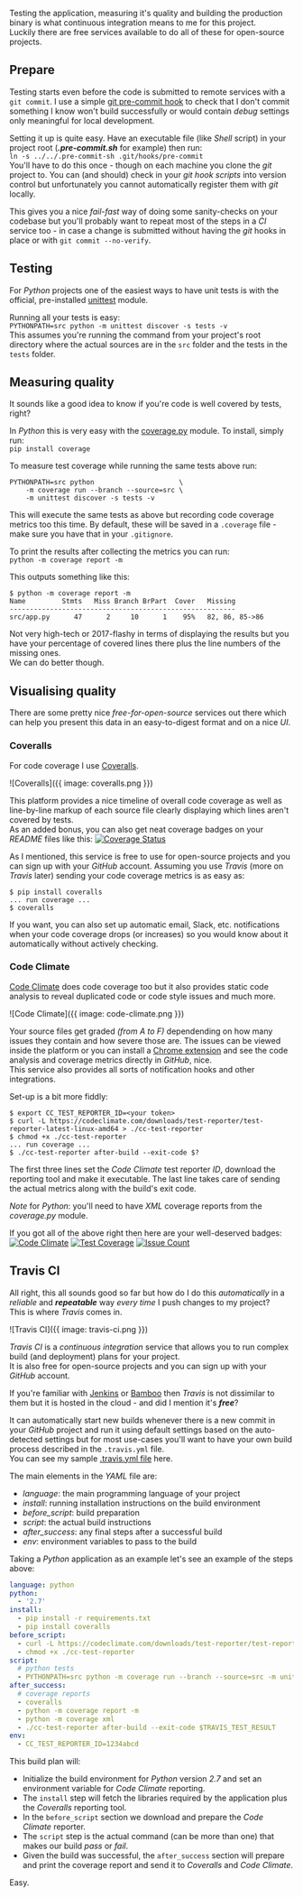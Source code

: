 Testing the application, measuring it's quality and building the production binary
is what continuous integration means to me for this project.  
Luckily there are free services available to do all of these for open-source projects.

## Prepare

Testing starts even before the code is submitted to remote services with a `git commit`.
I use a simple [git pre-commit hook](https://github.com/rycus86/demo-site/blob/master/.pre-commit.sh)
to check that I don't commit something I know won't build successfully or
would contain *debug* settings only meaningful for local development.

Setting it up is quite easy. Have an executable file (like *Shell* script) 
in your project root (__*.pre-commit.sh*__ for example) then run:  
`ln -s ../../.pre-commit-sh .git/hooks/pre-commit`  
You'll have to do this once - though on each machine you clone the *git* project to.
You can (and should) check in your *git hook scripts* into version control but
unfortunately you cannot automatically register them with *git* locally.

This gives you a nice *fail-fast* way of doing some sanity-checks on your codebase
but you'll probably want to repeat most of the steps in a *CI* service too - in case
a change is submitted without having the *git* hooks in place or with `git commit --no-verify`.

## Testing

For *Python* projects one of the easiest ways to have unit tests is with the official, pre-installed
[unittest](https://docs.python.org/2/library/unittest.html) module.

Running all your tests is easy:  
`PYTHONPATH=src python -m unittest discover -s tests -v`  
This assumes you're running the command from your project's root directory where the
actual sources are in the `src` folder and the tests in the `tests` folder.

## Measuring quality

It sounds like a good idea to know if you're code is well covered by tests, right?

In *Python* this is very easy with the [coverage.py](https://coverage.readthedocs.io/en/latest/) module.
To install, simply run:  
`pip install coverage`

To measure test coverage while running the same tests above run:  
```
PYTHONPATH=src python                     \
    -m coverage run --branch --source=src \
    -m unittest discover -s tests -v
```
This will execute the same tests as above but recording code coverage metrics too this time.
By default, these will be saved in a `.coverage` file - make sure you have that in your `.gitignore`.

To print the results after collecting the metrics you can run:  
`python -m coverage report -m`

This outputs something like this:
```
$ python -m coverage report -m
Name         Stmts   Miss Branch BrPart  Cover   Missing
--------------------------------------------------------
src/app.py      47      2     10      1    95%   82, 86, 85->86
```

Not very high-tech or 2017-flashy in terms of displaying the results
but you have your percentage of covered lines there plus the line numbers of the missing ones.  
We can do better though.

## Visualising quality

There are some pretty nice *free-for-open-source* services out there which
can help you present this data in an easy-to-digest format and on a nice *UI*.

### Coveralls

For code coverage I use [Coveralls](https://coveralls.io).

![Coveralls]({{ image: coveralls.png }})

This platform provides a nice timeline of overall code coverage as well as 
line-by-line markup of each source file clearly displaying which lines aren't covered by tests.  
As an added bonus, you can also get neat coverage badges on your *README* files like this:
[![Coverage Status](https://coveralls.io/repos/github/rycus86/demo-site/badge.svg?branch=master)](https://coveralls.io/github/rycus86/demo-site?branch=master)

As I mentioned, this service is free to use for open-source projects 
and you can sign up with your *GitHub* account.
Assuming you use *Travis* (more on *Travis* later) sending your code coverage metrics is as easy as:
```
$ pip install coveralls
... run coverage ...
$ coveralls
```

If you want, you can also set up automatic email, Slack, etc. 
notifications when your code coverage drops (or increases) so you would know 
about it automatically without actively checking.

### Code Climate

[Code Climate](https://codeclimate.com) does code coverage too but it also provides
static code analysis to reveal duplicated code or code style issues and much more.

![Code Climate]({{ image: code-climate.png }})

Your source files get graded *(from A to F)* dependending on how many issues 
they contain and how severe those are.
The issues can be viewed inside the platform or you can install a [Chrome extension](https://codeclimate.com/browser-extension/)
and see the code analysis and coverage metrics directly in *GitHub*, nice.  
This service also provides all sorts of notification hooks and other integrations.

Set-up is a bit more fiddly:
```
$ export CC_TEST_REPORTER_ID=<your token>
$ curl -L https://codeclimate.com/downloads/test-reporter/test-reporter-latest-linux-amd64 > ./cc-test-reporter
$ chmod +x ./cc-test-reporter
... run coverage ...
$ ./cc-test-reporter after-build --exit-code $?
```

The first three lines set the *Code Climate* test reporter *ID*, download the reporting tool
and make it executable.
The last line takes care of sending the actual metrics along with the build's exit code.  

*Note* for *Python*: you'll need to have *XML* coverage reports from the *coverage.py* module.

If you got all of the above right then here are your well-deserved badges:  
[![Code Climate](https://codeclimate.com/github/rycus86/demo-site/badges/gpa.svg)](https://codeclimate.com/github/rycus86/demo-site)
[![Test Coverage](https://codeclimate.com/github/rycus86/demo-site/badges/coverage.svg)](https://codeclimate.com/github/rycus86/demo-site/coverage)
[![Issue Count](https://codeclimate.com/github/rycus86/demo-site/badges/issue_count.svg)](https://codeclimate.com/github/rycus86/demo-site/issues)

## Travis CI

All right, this all sounds good so far but how do I do this *automatically* in a
*reliable* and __*repeatable*__ way *every time* I push changes to my project?  
This is where *Travis* comes in.

![Travis CI]({{ image: travis-ci.png }})

*Travis CI* is a *continuous integration* service that allows you to run
complex build (and deployment) plans for your project.  
It is also free for open-source projects and you can sign up with your *GitHub* account.

If you're familiar with [Jenkins](https://jenkins.io) or [Bamboo](https://www.atlassian.com/software/bamboo)
then *Travis* is not dissimilar to them but it is hosted in the cloud - and did I mention it's __*free*__?

It can automatically start new builds whenever there is a new commit in your 
*GitHub* project and run it using default settings based on the auto-detected settings
but for most use-cases you'll want to have your own build process described in the `.travis.yml` file.  
You can see my sample [.travis.yml file](https://github.com/rycus86/demo-site/blob/master/.travis.yml) here.

The main elements in the *YAML* file are:
- *language*: the main programming language of your project
- *install*: running installation instructions on the build environment
- *before_script*: build preparation
- *script*: the actual build instructions
- *after_success*: any final steps after a successful build
- *env*: environment variables to pass to the build

Taking a *Python* application as an example let's see an example of the steps above:
```yaml
language: python
python:
  - '2.7'
install:
  - pip install -r requirements.txt
  - pip install coveralls
before_script:
  - curl -L https://codeclimate.com/downloads/test-reporter/test-reporter-latest-linux-amd64 > ./cc-test-reporter
  - chmod +x ./cc-test-reporter
script:
  # python tests
  - PYTHONPATH=src python -m coverage run --branch --source=src -m unittest discover -s tests -v
after_success:
  # coverage reports
  - coveralls
  - python -m coverage report -m
  - python -m coverage xml
  - ./cc-test-reporter after-build --exit-code $TRAVIS_TEST_RESULT
env:
  - CC_TEST_REPORTER_ID=1234abcd
```

This build plan will:

- Initialize the build environment for *Python* version *2.7* 
and set an environment variable for *Code Climate* reporting.
- The `install` step will fetch the libraries required by the application plus the 
*Coveralls* reporting tool.
- In the `before_script` section we download and prepare the *Code Climate* reporter.
- The `script` step is the actual command (can be more than one) that makes our build
*pass* or *fail*.
- Given the build was successful, the `after_success` section will prepare and print
the coverage report and send it to *Coveralls* and *Code Climate*.

Easy.